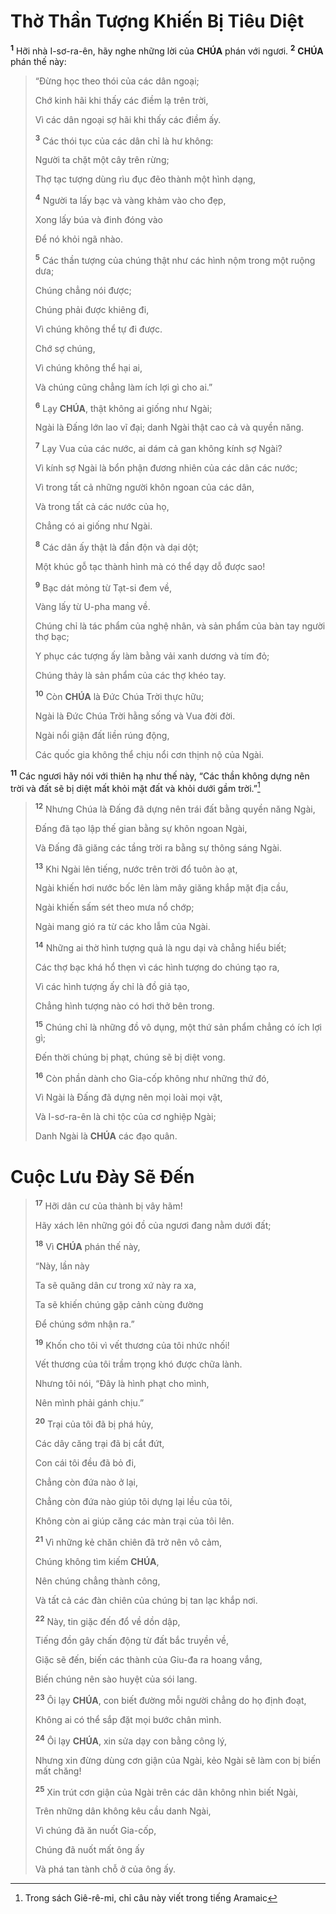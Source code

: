 # Thờ Thần Tượng Khiến Bị Tiêu Diệt
<sup><b>1</b></sup> Hỡi nhà I-sơ-ra-ên, hãy nghe những lời của **CHÚA** phán với ngươi. <sup><b>2</b></sup> **CHÚA** phán thế này:

> “Đừng học theo thói của các dân ngoại;
>
> Chớ kinh hãi khi thấy các điềm lạ trên trời,
>
> Vì các dân ngoại sợ hãi khi thấy các điềm ấy.
>
> <sup><b>3</b></sup> Các thói tục của các dân chỉ là hư không:
>
> Người ta chặt một cây trên rừng;
>
> Thợ tạc tượng dùng rìu đục đẽo thành một hình dạng,
>
> <sup><b>4</b></sup> Người ta lấy bạc và vàng khảm vào cho đẹp,
>
> Xong lấy búa và đinh đóng vào
>
> Để nó khỏi ngã nhào.
>
> <sup><b>5</b></sup> Các thần tượng của chúng thật như các hình nộm trong một ruộng dưa;
>
> Chúng chẳng nói được;
>
> Chúng phải được khiêng đi,
>
> Vì chúng không thể tự đi được.
>
> Chớ sợ chúng,
>
> Vì chúng không thể hại ai,
>
> Và chúng cũng chẳng làm ích lợi gì cho ai.”
>
> <sup><b>6</b></sup> Lạy **CHÚA**, thật không ai giống như Ngài;
>
> Ngài là Đấng lớn lao vĩ đại; danh Ngài thật cao cả và quyền năng.
>
> <sup><b>7</b></sup> Lạy Vua của các nước, ai dám cả gan không kính sợ Ngài?
>
> Vì kính sợ Ngài là bổn phận đương nhiên của các dân các nước;
>
> Vì trong tất cả những người khôn ngoan của các dân,
>
> Và trong tất cả các nước của họ,
>
> Chẳng có ai giống như Ngài.
>
> <sup><b>8</b></sup> Các dân ấy thật là đần độn và dại dột;
>
> Một khúc gỗ tạc thành hình mà có thể dạy dỗ được sao!
>
> <sup><b>9</b></sup> Bạc dát mỏng từ Tạt-si đem về,
>
> Vàng lấy từ U-pha mang về.
>
> Chúng chỉ là tác phẩm của nghệ nhân, và sản phẩm của bàn tay người thợ bạc;
>
> Y phục các tượng ấy làm bằng vải xanh dương và tím đỏ;
>
> Chúng thảy là sản phẩm của các thợ khéo tay.
>
> <sup><b>10</b></sup> Còn **CHÚA** là Đức Chúa Trời thực hữu;
>
> Ngài là Đức Chúa Trời hằng sống và Vua đời đời.
>
> Ngài nổi giận đất liền rúng động,
>
> Các quốc gia không thể chịu nổi cơn thịnh nộ của Ngài.

<sup><b>11</b></sup> Các ngươi hãy nói với thiên hạ như thế này, “Các thần không dựng nên trời và đất sẽ bị diệt mất khỏi mặt đất và khỏi dưới gầm trời.”[^1-148d524f-c529-4c9b-bf6e-880983534a7a]

> <sup><b>12</b></sup> Nhưng Chúa là Đấng đã dựng nên trái đất bằng quyền năng Ngài,
>
> Đấng đã tạo lập thế gian bằng sự khôn ngoan Ngài,
>
> Và Đấng đã giăng các tầng trời ra bằng sự thông sáng Ngài.
>
> <sup><b>13</b></sup> Khi Ngài lên tiếng, nước trên trời đổ tuôn ào ạt,
>
> Ngài khiến hơi nước bốc lên làm mây giăng khắp mặt địa cầu,
>
> Ngài khiến sấm sét theo mưa nổ chớp;
>
> Ngài mang gió ra từ các kho lẫm của Ngài.
>
> <sup><b>14</b></sup> Những ai thờ hình tượng quả là ngu dại và chẳng hiểu biết;
>
> Các thợ bạc khá hổ thẹn vì các hình tượng do chúng tạo ra,
>
> Vì các hình tượng ấy chỉ là đồ giả tạo,
>
> Chẳng hình tượng nào có hơi thở bên trong.
>
> <sup><b>15</b></sup> Chúng chỉ là những đồ vô dụng, một thứ sản phẩm chẳng có ích lợi gì;
>
> Đến thời chúng bị phạt, chúng sẽ bị diệt vong.
>
> <sup><b>16</b></sup> Còn phần dành cho Gia-cốp không như những thứ đó,
>
> Vì Ngài là Đấng đã dựng nên mọi loài mọi vật,
>
> Và I-sơ-ra-ên là chi tộc của cơ nghiệp Ngài;
>
> Danh Ngài là **CHÚA** các đạo quân.

# Cuộc Lưu Đày Sẽ Đến

> <sup><b>17</b></sup> Hỡi dân cư của thành bị vây hãm!
>
> Hãy xách lên những gói đồ của ngươi đang nằm dưới đất;
>
> <sup><b>18</b></sup> Vì **CHÚA** phán thế này,
>
> “Này, lần này
>
> Ta sẽ quăng dân cư trong xứ này ra xa,
>
> Ta sẽ khiến chúng gặp cảnh cùng đường
>
> Để chúng sớm nhận ra.”
>
> <sup><b>19</b></sup> Khốn cho tôi vì vết thương của tôi nhức nhối!
>
> Vết thương của tôi trầm trọng khó được chữa lành.
>
> Nhưng tôi nói, “Đây là hình phạt cho mình,
>
> Nên mình phải gánh chịu.”
>
> <sup><b>20</b></sup> Trại của tôi đã bị phá hủy,
>
> Các dây căng trại đã bị cắt đứt,
>
> Con cái tôi đều đã bỏ đi,
>
> Chẳng còn đứa nào ở lại,
>
> Chẳng còn đứa nào giúp tôi dựng lại lều của tôi,
>
> Không còn ai giúp căng các màn trại của tôi lên.
>
> <sup><b>21</b></sup> Vì những kẻ chăn chiên đã trở nên vô cảm,
>
> Chúng không tìm kiếm **CHÚA**,
>
> Nên chúng chẳng thành công,
>
> Và tất cả các đàn chiên của chúng bị tan lạc khắp nơi.
>
> <sup><b>22</b></sup> Này, tin giặc đến đổ về dồn dập,
>
> Tiếng đồn gây chấn động từ đất bắc truyền về,
>
> Giặc sẽ đến, biến các thành của Giu-đa ra hoang vắng,
>
> Biến chúng nên sào huyệt của sói lang.
>
> <sup><b>23</b></sup> Ôi lạy **CHÚA**, con biết đường mỗi người chẳng do họ định đoạt,
>
> Không ai có thể sắp đặt mọi bước chân mình.
>
> <sup><b>24</b></sup> Ôi lạy **CHÚA**, xin sửa dạy con bằng công lý,
>
> Nhưng xin đừng dùng cơn giận của Ngài, kẻo Ngài sẽ làm con bị biến mất chăng!
>
> <sup><b>25</b></sup> Xin trút cơn giận của Ngài trên các dân không nhìn biết Ngài,
>
> Trên những dân không kêu cầu danh Ngài,
>
> Vì chúng đã ăn nuốt Gia-cốp,
>
> Chúng đã nuốt mất ông ấy
>
> Và phá tan tành chỗ ở của ông ấy.

[^1-148d524f-c529-4c9b-bf6e-880983534a7a]: Trong sách Giê-rê-mi, chỉ câu này viết trong tiếng Aramaic